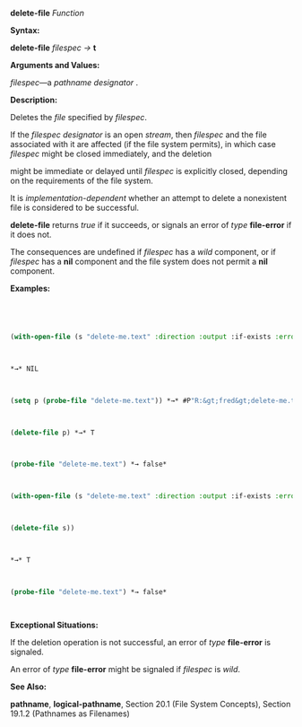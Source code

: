 **delete-file** *Function* 



**Syntax:** 



**delete-file** *filespec →* **t** 



**Arguments and Values:** 



*filespec*—a *pathname designator* . 



**Description:** 



Deletes the *file* specified by *filespec*. 



If the *filespec designator* is an open *stream*, then *filespec* and the file associated with it are affected (if the file system permits), in which case *filespec* might be closed immediately, and the deletion 







 



 



might be immediate or delayed until *filespec* is explicitly closed, depending on the requirements of the file system. 



It is *implementation-dependent* whether an attempt to delete a nonexistent file is considered to be successful. 



**delete-file** returns *true* if it succeeds, or signals an error of *type* **file-error** if it does not. 



The consequences are undefined if *filespec* has a *wild* component, or if *filespec* has a **nil** component and the file system does not permit a **nil** component. 



**Examples:**
```lisp
 



(with-open-file (s "delete-me.text" :direction :output :if-exists :error)) 



*→* NIL 



(setq p (probe-file "delete-me.text")) *→* #P"R:&gt;fred&gt;delete-me.text.1" 



(delete-file p) *→* T 



(probe-file "delete-me.text") *→ false* 



(with-open-file (s "delete-me.text" :direction :output :if-exists :error) 



(delete-file s)) 



*→* T 



(probe-file "delete-me.text") *→ false* 




```
**Exceptional Situations:** 



If the deletion operation is not successful, an error of *type* **file-error** is signaled. 



An error of *type* **file-error** might be signaled if *filespec* is *wild*. 



**See Also:** 



**pathname**, **logical-pathname**, Section 20.1 (File System Concepts), Section 19.1.2 (Pathnames as Filenames) 



